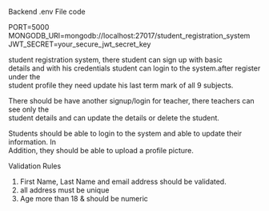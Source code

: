Backend .env File code 

PORT=5000
MONGODB_URI=mongodb://localhost:27017/student_registration_system
JWT_SECRET=your_secure_jwt_secret_key

student registration system, there student can sign up with basic  
details and with his credentials student can login to the system.after register under the  
student profile they need update his last term mark of all 9 subjects.

There should be have another signup/login for teacher, there teachers can see only the  
student details and can update the details or delete the student.

Students should be able to login to the system and able to update their information. In  
Addition, they should be able to upload a profile picture.

Validation Rules  
1. First Name, Last Name and email address should be validated.  
2. all address must be unique  
3. Age more than 18 & should be numeric 


